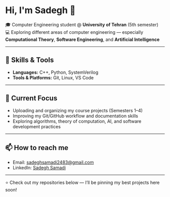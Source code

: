# Hi, I'm Sadegh 👋

🎓 Computer Engineering student @ **University of Tehran** (5th semester)  
💻 Exploring different areas of computer engineering — especially **Computational Theory**, **Software Engineering**, and **Artificial Intelligence**  

---

## 🔧 Skills & Tools
- **Languages:** C++, Python, SystemVerilog
- **Tools & Platforms:** Git, Linux, VS Code  

---

## 📌 Current Focus
- Uploading and organizing my course projects (Semesters 1–4)  
- Improving my Git/GitHub workflow and documentation skills  
- Exploring algorithms, theory of computation, AI, and software development practices   

---

## 📫 How to reach me
- Email: [sadeghsamadi2483@gmail.com](mailto:sadeghsamadi2483@gmail.com)  
- LinkedIn: [Sadegh Samadi](https://www.linkedin.com/in/sadegh-samadi-46616a384/)  

---

⭐️ Check out my repositories below — I’ll be pinning my best projects here soon!
